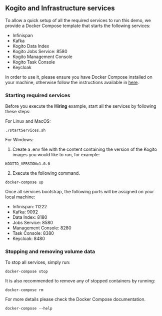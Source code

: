 ## Kogito and Infrastructure services

To allow a quick setup of all the required services to run this demo, we provide a Docker Compose template that starts the following services:
- Infinispan
- Kafka
- Kogito Data Index
- Kogito Jobs Service: 8580
- Kogito Management Console
- Kogito Task Console
- Keycloak

In order to use it, please ensure you have Docker Compose installed on your machine, otherwise follow the instructions available
 in [here](https://docs.docker.com/compose/install/).
 
### Starting required services

  Before you execute the **Hiring** example, start all the services by following these steps:

  For Linux and MacOS:

    ./startServices.sh

  For Windows:
   
  1. Create a .env file with the content containing the version of the Kogito images you would like to run, 
  for example:

    KOGITO_VERSION=1.0.0

  2. Execute the following command. 

    docker-compose up

  Once all services bootstrap, the following ports will be assigned on your local machine:
  - Infinispan: 11222
  - Kafka: 9092
  - Data Index: 8180
  - Jobs Service: 8580
  - Management Console: 8280
  - Task Console: 8380
  - Keycloak: 8480

### Stopping and removing volume data
  
  To stop all services, simply run:

    docker-compose stop

  It is also recommended to remove any of stopped containers by running:
  
    docker-compose rm
    
  For more details please check the Docker Compose documentation.
  
    docker-compose --help
